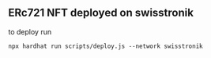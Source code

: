 ## ERc721 NFT deployed on swisstronik

to deploy run
```
npx hardhat run scripts/deploy.js --network swisstronik
```
